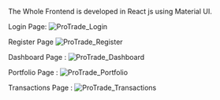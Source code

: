 The Whole Frontend is developed in React js using Material UI.

Login Page:
![ProTrade_Login](https://user-images.githubusercontent.com/53406891/204777308-0164bc4e-8c66-4014-8b3a-6e8724518123.png)


Register Page
![ProTrade_Register](https://user-images.githubusercontent.com/53406891/204777360-ddbdab48-9528-4635-9024-81de53f5588a.png)


Dashboard Page :
![ProTrade_Dashboard](https://user-images.githubusercontent.com/53406891/204777406-69c2cb42-f1e7-4a68-a6fa-c577970449e5.png)


Portfolio Page :
![ProTrade_Portfolio](https://user-images.githubusercontent.com/53406891/204777493-c22c48ff-d7a1-494c-b4a7-f8f308452e68.png)


Transactions Page :
![ProTrade_Transactions](https://user-images.githubusercontent.com/53406891/204777554-7bf893da-ada3-42ad-ba2c-00644e0e9bb6.png)




